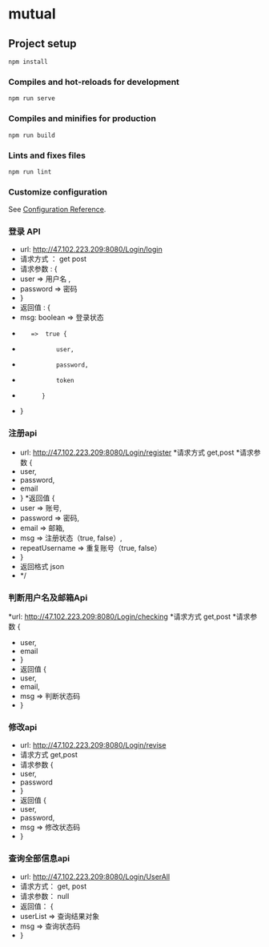 # mutual

## Project setup
```
npm install
```

### Compiles and hot-reloads for development
```
npm run serve
```

### Compiles and minifies for production
```
npm run build
```

### Lints and fixes files
```
npm run lint
```

### Customize configuration
See [Configuration Reference](https://cli.vuejs.org/config/).

### 登录 API
* url:  http://47.102.223.209:8080/Login/login
* 请求方式  ： get post
* 请求参数 : {
* user => 用户名 ,
* password => 密码
* }
* 返回值 : {
*   msg: boolean => 登录状态
*        =>  true {
*               user,
*               password,
*               token
*           }
* }


### 注册api
* url:  http://47.102.223.209:8080/Login/register
*请求方式  get,post
*请求参数 {
*   user,
*   password,
*   email
* }
*返回值 {
*   user => 账号,
*   password => 密码,
*   email => 邮箱,
*   msg => 注册状态（true, false）,
*   repeatUsername => 重复账号（true, false）
* }
* 返回格式  json
* */



### 判断用户名及邮箱Api
*url:   http://47.102.223.209:8080/Login/checking
*请求方式  get,post
*请求参数 {
*   user,
*   email
* }
* 返回值 {
*   user,
*   email,
*   msg => 判断状态码
* }


### 修改api
* url:    http://47.102.223.209:8080/Login/revise
* 请求方式 get,post
* 请求参数 {
*   user,
*   password
* }
* 返回值 {
*   user,
*   password,
*   msg => 修改状态码
* }

### 查询全部信息api
* url:  http://47.102.223.209:8080/Login/UserAll
* 请求方式： get, post
* 请求参数： null
* 返回值： {
*   userList => 查询结果对象
*   msg => 查询状态码
* }



